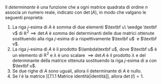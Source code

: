 Il *determinante* è una funzione che a ogni matrice quadrata di ordine $n$ associa un numero reale, indicato con $\det(A)$, in modo che valgano le seguenti proprietà:
1. La riga $j$-esima di $A$ è somma di due elementi $\textbf u\ \wedge \textbf v$ di $\mathbb R^2\implies\det A$ è somma dei determinanti delle due matrici ottenute sostituendo alla riga $j$-esima di a rispettivamente $\textbf u$  e $\textbf v$.
2. La riga $j$-esima di $A$ è il prodotto $\lambda\textbf u$, dove $\textbf u$ è un elemento di $\mathbb R^2$ e $\lambda$ è uno scalare $\implies \det A$ è il prodotto $\lambda$ e del determinante della matrice ottenuta sostituendo la riga $j$-esima di a con $\textbf u$.
3. Se due righe di $A$ sono uguali, allora il determinante di $A$ è nullo.
4. Se $I$ è la matrice [[7.1.1 Matrice identità|identità]], allora $\det(I)=1$.